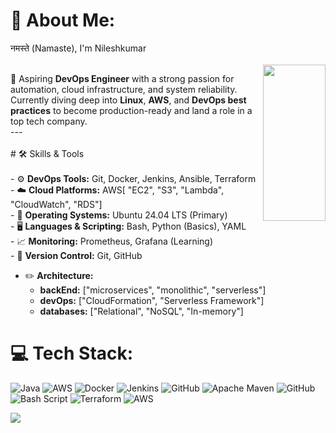 # 💫 About Me:
नमस्ते (Namaste), I'm Nileshkumar<br><br><img align="right" height="250" width="100" alt="" src="https://raw.githubusercontent.com/iampavangandhi/iampavangandhi/master/gifs/coder.gif" />

🚀 Aspiring **DevOps Engineer** with a strong passion for automation, cloud infrastructure, and system reliability. Currently diving deep into **Linux**, **AWS**, and **DevOps best practices** to become production-ready and land a role in a top tech company.<br>---<br><br># 🛠️ Skills & Tools<br><br>- ⚙️ **DevOps Tools:** Git, Docker, Jenkins, Ansible, Terraform  <br>- ☁️ **Cloud Platforms:** AWS[ "EC2", "S3", "Lambda", "CloudWatch", "RDS"]  <br>- 🐧 **Operating Systems:** Ubuntu 24.04 LTS (Primary)  <br>- 🖥️ **Languages & Scripting:** Bash, Python (Basics), YAML  <br>- 📈 **Monitoring:** Prometheus, Grafana (Learning)  <br>- 💾 **Version Control:** Git, GitHub<br> 
- ✏️ **Architecture:** 
  - **backEnd:** ["microservices", "monolithic", "serverless"]
  - **devOps:** ["CloudFormation", "Serverless Framework"]
  - **databases:** ["Relational", "NoSQL", "In-memory"]<br>

# 💻 Tech Stack:
![Java](https://img.shields.io/badge/java-%23ED8B00.svg?style=for-the-badge&logo=openjdk&logoColor=white) ![AWS](https://img.shields.io/badge/AWS-%23FF9900.svg?style=for-the-badge&logo=amazon-aws&logoColor=white) ![Docker](https://img.shields.io/badge/docker-%230db7ed.svg?style=for-the-badge&logo=docker&logoColor=white) ![Jenkins](https://img.shields.io/badge/jenkins-%232C5263.svg?style=for-the-badge&logo=jenkins&logoColor=white) ![GitHub](https://img.shields.io/badge/github-%23121011.svg?style=for-the-badge&logo=github&logoColor=white) ![Apache Maven](https://img.shields.io/badge/Apache%20Maven-C71A36?style=for-the-badge&logo=Apache%20Maven&logoColor=white) ![GitHub](https://img.shields.io/badge/github-%23121011.svg?style=for-the-badge&logo=github&logoColor=white) ![Bash Script](https://img.shields.io/badge/bash_script-%23121011.svg?style=for-the-badge&logo=gnu-bash&logoColor=white) ![Terraform](https://img.shields.io/badge/terraform-%235835CC.svg?style=for-the-badge&logo=terraform&logoColor=white) ![AWS](https://img.shields.io/badge/AWS-%23FF9900.svg?style=for-the-badge&logo=amazon-aws&logoColor=white)

![](https://github-readme-stats.vercel.app/api/top-langs/?username=gitnilesh99&theme=default_repocard&hide_border=false&include_all_commits=true&count_private=true&layout=compact)

